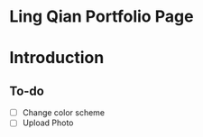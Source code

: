 Ling Qian Portfolio Page
========================

# Introduction

## To-do

- [ ] Change color scheme
- [ ] Upload Photo
